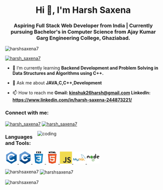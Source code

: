 <h1 align="center">Hi 👋, I'm Harsh Saxena </h1>
<h3 align="center">Aspiring Full Stack Web Developer from India | Currently pursuing Bachelor's in Computer Science from Ajay Kumar Garg Engineering College, Ghaziabad.</h3>

<p align="left"> <img src="https://komarev.com/ghpvc/?username=harshsaxena7&label=Profile%20views&color=0e75b6&style=flat" alt="harshsaxena7" /> </p>


<p align="left"> <a href="https://twitter.com/harsh_saxena7" target="blank"><img src="https://img.shields.io/twitter/follow/harsh_saxena7?logo=twitter&style=for-the-badge" alt="harsh_saxena7" /></a> </p>

- 🌱 I’m currently learning **Backend Development and Problem Solving in Data Structures and Algorithms using C++.**

- 💬 Ask me about **JAVA,C,C++,Development**

- 📫 How to reach me **Gmail: kinshuk26harsh@gmail.com LinkedIn: https://www.linkedin.com/in/harsh-saxena-244873221/**

<h3 align="left">Connect with me:</h3>
<p align="left">
<a href="https://twitter.com/harsh_saxena7" target="blank"><img align="center" src="https://raw.githubusercontent.com/rahuldkjain/github-profile-readme-generator/master/src/images/icons/Social/twitter.svg" alt="harsh_saxena7" height="30" width="40" /></a>
<a href="https://linkedin.com/in/harsh_saxena7" target="blank"><img align="center" src="https://raw.githubusercontent.com/rahuldkjain/github-profile-readme-generator/master/src/images/icons/Social/linked-in-alt.svg" alt="harsh_saxena7" height="30" width="40" /></a>
</p>
<img align ="right" alt="coding" width ="400" src="https://i.pinimg.com/originals/f1/e7/34/f1e734f9cade86fe737a9aa404ad5677.gif">

<h3 align="left">Languages and Tools:</h3>
<p align="left"> <a href="https://www.cprogramming.com/" target="_blank" rel="noreferrer"> <img src="https://raw.githubusercontent.com/devicons/devicon/master/icons/c/c-original.svg" alt="c" width="40" height="40"/> </a> <a href="https://www.w3schools.com/cpp/" target="_blank" rel="noreferrer"> <img src="https://raw.githubusercontent.com/devicons/devicon/master/icons/cplusplus/cplusplus-original.svg" alt="cplusplus" width="40" height="40"/> </a> <a href="https://www.w3schools.com/css/" target="_blank" rel="noreferrer"> <img src="https://raw.githubusercontent.com/devicons/devicon/master/icons/css3/css3-original-wordmark.svg" alt="css3" width="40" height="40"/> </a> <a href="https://www.w3.org/html/" target="_blank" rel="noreferrer"> <img src="https://raw.githubusercontent.com/devicons/devicon/master/icons/html5/html5-original-wordmark.svg" alt="html5" width="40" height="40"/> </a> <a href="https://developer.mozilla.org/en-US/docs/Web/JavaScript" target="_blank" rel="noreferrer"> <img src="https://raw.githubusercontent.com/devicons/devicon/master/icons/javascript/javascript-original.svg" alt="javascript" width="40" height="40"/> </a> <a href="https://www.mysql.com/" target="_blank" rel="noreferrer"> <img src="https://raw.githubusercontent.com/devicons/devicon/master/icons/mysql/mysql-original-wordmark.svg" alt="mysql" width="40" height="40"/> </a> <a href="https://nodejs.org" target="_blank" rel="noreferrer"> <img src="https://raw.githubusercontent.com/devicons/devicon/master/icons/nodejs/nodejs-original-wordmark.svg" alt="nodejs" width="40" height="40"/> </a> </p>

<p><img align="left" src="https://github-readme-stats.vercel.app/api/top-langs?username=harshsaxena7&show_icons=true&locale=en&layout=compact" alt="harshsaxena7" /></p>

<p>&nbsp;<img align="center" src="https://github-readme-stats.vercel.app/api?username=harshsaxena7&show_icons=true&locale=en" alt="harshsaxena7" /></p>

<p><img align="center" src="https://github-readme-streak-stats.herokuapp.com/?user=harshsaxena7&" alt="harshsaxena7" /></p>
